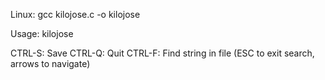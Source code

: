 Linux: gcc kilojose.c -o kilojose

Usage: kilojose <filename>

CTRL-S: Save
CTRL-Q: Quit
CTRL-F: Find string in file (ESC to exit search, arrows to navigate)
